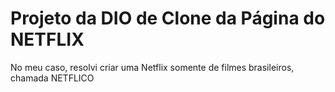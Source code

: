 # Projeto da DIO de Clone da Página do NETFLIX

No meu caso, resolvi criar uma Netflix somente de filmes brasileiros, chamada NETFLICO
